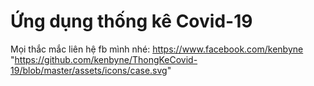 # Ứng dụng thống kê Covid-19
Mọi thắc mắc liên hệ fb mình nhé: https://www.facebook.com/kenbyne
"https://github.com/kenbyne/ThongKeCovid-19/blob/master/assets/icons/case.svg"
